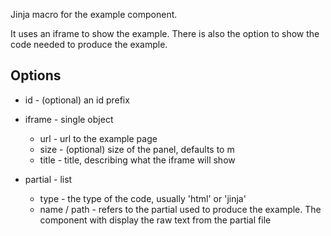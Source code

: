 Jinja macro for the example component.

It uses an iframe to show the example. There is also the option to show the code needed to produce the example.

## Options

* id - (optional) an id prefix

* iframe - single object
    * url - url to the example page
    * size - (optional) size of the panel, defaults to m
    * title - title, describing what the iframe will show

* partial - list
    * type - the type of the code, usually 'html' or 'jinja'
    * name / path - refers to the partial used to produce the example. The component with display the raw text from the partial file